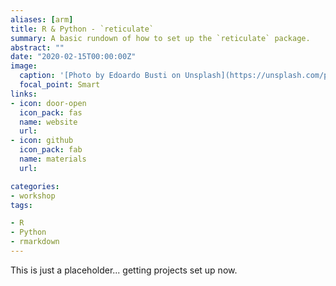 ```yaml
---
aliases: [arm]
title: R & Python - `reticulate`
summary: A basic rundown of how to set up the `reticulate` package. 
abstract: ""
date: "2020-02-15T00:00:00Z"
image:
  caption: '[Photo by Edoardo Busti on Unsplash](https://unsplash.com/photos/gEdPXT6BKcc)'
  focal_point: Smart
links:
- icon: door-open
  icon_pack: fas
  name: website
  url: 
- icon: github
  icon_pack: fab
  name: materials
  url: 

categories:
- workshop
tags:

- R
- Python
- rmarkdown
---
```


This is just a placeholder... getting projects set up now. 
